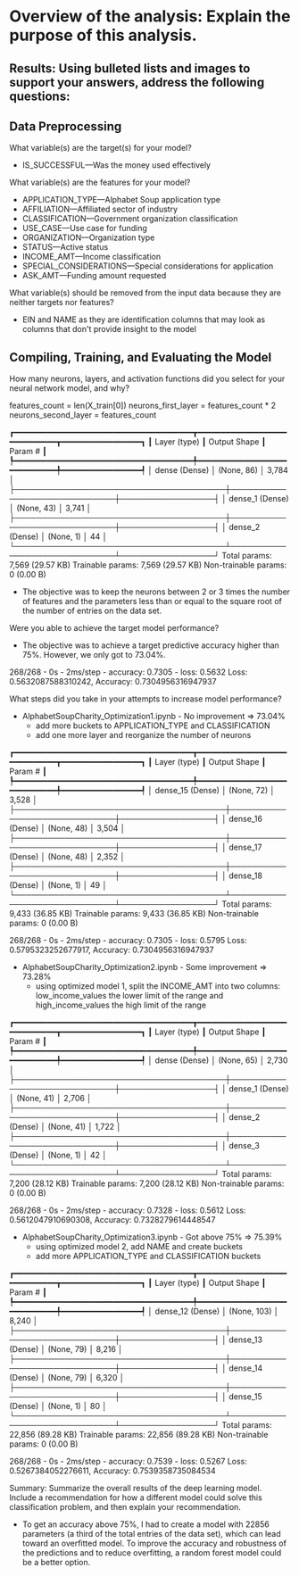 # Overview of the analysis: Explain the purpose of this analysis.

## Results: Using bulleted lists and images to support your answers, address the following questions:

## Data Preprocessing

What variable(s) are the target(s) for your model?
* IS_SUCCESSFUL—Was the money used effectively


What variable(s) are the features for your model?
* APPLICATION_TYPE—Alphabet Soup application type
* AFFILIATION—Affiliated sector of industry
* CLASSIFICATION—Government organization classification
* USE_CASE—Use case for funding
* ORGANIZATION—Organization type
* STATUS—Active status
* INCOME_AMT—Income classification
* SPECIAL_CONSIDERATIONS—Special considerations for application
* ASK_AMT—Funding amount requested


What variable(s) should be removed from the input data because they are neither targets nor features?
* EIN and NAME as they are identification columns that may look as columns that don't provide insight to the model


## Compiling, Training, and Evaluating the Model

How many neurons, layers, and activation functions did you select for your neural network model, and why?

features_count = len(X_train[0])
neurons_first_layer = features_count * 2
neurons_second_layer = features_count

┏━━━━━━━━━━━━━━━━━━━━━━━━━━━━━━━━━━━━━━┳━━━━━━━━━━━━━━━━━━━━━━━━━━━━━┳━━━━━━━━━━━━━━━━━┓
┃ Layer (type)                         ┃ Output Shape                ┃         Param # ┃
┡━━━━━━━━━━━━━━━━━━━━━━━━━━━━━━━━━━━━━━╇━━━━━━━━━━━━━━━━━━━━━━━━━━━━━╇━━━━━━━━━━━━━━━━━┩
│ dense (Dense)                        │ (None, 86)                  │           3,784 │
├──────────────────────────────────────┼─────────────────────────────┼─────────────────┤
│ dense_1 (Dense)                      │ (None, 43)                  │           3,741 │
├──────────────────────────────────────┼─────────────────────────────┼─────────────────┤
│ dense_2 (Dense)                      │ (None, 1)                   │              44 │
└──────────────────────────────────────┴─────────────────────────────┴─────────────────┘
 Total params: 7,569 (29.57 KB)
 Trainable params: 7,569 (29.57 KB)
 Non-trainable params: 0 (0.00 B)

 * The objective was to keep the neurons between 2 or 3 times the number of features and the parameters less than or equal to the square root of the number of entries on the data set.


Were you able to achieve the target model performance?
* The objective was to achieve a target predictive accuracy higher than 75%. However, we only got to 73.04%.

268/268 - 0s - 2ms/step - accuracy: 0.7305 - loss: 0.5632
Loss: 0.5632087588310242, Accuracy: 0.7304956316947937


What steps did you take in your attempts to increase model performance?
* AlphabetSoupCharity_Optimization1.ipynb - No improvement => 73.04%
    - add more buckets to APPLICATION_TYPE and CLASSIFICATION
    - add one more layer and reorganize the number of neurons

┏━━━━━━━━━━━━━━━━━━━━━━━━━━━━━━━━━━━━━━┳━━━━━━━━━━━━━━━━━━━━━━━━━━━━━┳━━━━━━━━━━━━━━━━━┓
┃ Layer (type)                         ┃ Output Shape                ┃         Param # ┃
┡━━━━━━━━━━━━━━━━━━━━━━━━━━━━━━━━━━━━━━╇━━━━━━━━━━━━━━━━━━━━━━━━━━━━━╇━━━━━━━━━━━━━━━━━┩
│ dense_15 (Dense)                     │ (None, 72)                  │           3,528 │
├──────────────────────────────────────┼─────────────────────────────┼─────────────────┤
│ dense_16 (Dense)                     │ (None, 48)                  │           3,504 │
├──────────────────────────────────────┼─────────────────────────────┼─────────────────┤
│ dense_17 (Dense)                     │ (None, 48)                  │           2,352 │
├──────────────────────────────────────┼─────────────────────────────┼─────────────────┤
│ dense_18 (Dense)                     │ (None, 1)                   │              49 │
└──────────────────────────────────────┴─────────────────────────────┴─────────────────┘
 Total params: 9,433 (36.85 KB)
 Trainable params: 9,433 (36.85 KB)
 Non-trainable params: 0 (0.00 B)

 268/268 - 0s - 2ms/step - accuracy: 0.7305 - loss: 0.5795
Loss: 0.5795323252677917, Accuracy: 0.7304956316947937

* AlphabetSoupCharity_Optimization2.ipynb - Some improvement => 73.28%
    - using optimized model 1, split the INCOME_AMT into two columns: low_income_values the lower limit of the range and high_income_values the high limit of the range

┏━━━━━━━━━━━━━━━━━━━━━━━━━━━━━━━━━━━━━━┳━━━━━━━━━━━━━━━━━━━━━━━━━━━━━┳━━━━━━━━━━━━━━━━━┓
┃ Layer (type)                         ┃ Output Shape                ┃         Param # ┃
┡━━━━━━━━━━━━━━━━━━━━━━━━━━━━━━━━━━━━━━╇━━━━━━━━━━━━━━━━━━━━━━━━━━━━━╇━━━━━━━━━━━━━━━━━┩
│ dense (Dense)                        │ (None, 65)                  │           2,730 │
├──────────────────────────────────────┼─────────────────────────────┼─────────────────┤
│ dense_1 (Dense)                      │ (None, 41)                  │           2,706 │
├──────────────────────────────────────┼─────────────────────────────┼─────────────────┤
│ dense_2 (Dense)                      │ (None, 41)                  │           1,722 │
├──────────────────────────────────────┼─────────────────────────────┼─────────────────┤
│ dense_3 (Dense)                      │ (None, 1)                   │              42 │
└──────────────────────────────────────┴─────────────────────────────┴─────────────────┘
 Total params: 7,200 (28.12 KB)
 Trainable params: 7,200 (28.12 KB)
 Non-trainable params: 0 (0.00 B)

 268/268 - 0s - 2ms/step - accuracy: 0.7328 - loss: 0.5612
Loss: 0.5612047910690308, Accuracy: 0.7328279614448547

* AlphabetSoupCharity_Optimization3.ipynb - Got above 75% => 75.39%
    - using optimized model 2, add NAME and create buckets
    - add more APPLICATION_TYPE and CLASSIFICATION buckets

┏━━━━━━━━━━━━━━━━━━━━━━━━━━━━━━━━━━━━━━┳━━━━━━━━━━━━━━━━━━━━━━━━━━━━━┳━━━━━━━━━━━━━━━━━┓
┃ Layer (type)                         ┃ Output Shape                ┃         Param # ┃
┡━━━━━━━━━━━━━━━━━━━━━━━━━━━━━━━━━━━━━━╇━━━━━━━━━━━━━━━━━━━━━━━━━━━━━╇━━━━━━━━━━━━━━━━━┩
│ dense_12 (Dense)                     │ (None, 103)                 │           8,240 │
├──────────────────────────────────────┼─────────────────────────────┼─────────────────┤
│ dense_13 (Dense)                     │ (None, 79)                  │           8,216 │
├──────────────────────────────────────┼─────────────────────────────┼─────────────────┤
│ dense_14 (Dense)                     │ (None, 79)                  │           6,320 │
├──────────────────────────────────────┼─────────────────────────────┼─────────────────┤
│ dense_15 (Dense)                     │ (None, 1)                   │              80 │
└──────────────────────────────────────┴─────────────────────────────┴─────────────────┘
 Total params: 22,856 (89.28 KB)
 Trainable params: 22,856 (89.28 KB)
 Non-trainable params: 0 (0.00 B)

 268/268 - 0s - 2ms/step - accuracy: 0.7539 - loss: 0.5267
Loss: 0.5267384052276611, Accuracy: 0.7539358735084534


Summary: Summarize the overall results of the deep learning model. Include a recommendation for how a different model could solve this classification problem, and then explain your recommendation.
* To get an accuracy above 75%, I had to create a model with 22856 parameters (a third of the total entries of the data set), which can lead toward an overfitted model. To improve the accuracy and robustness of the predictions and to reduce overfitting, a random forest model could be a better option.
